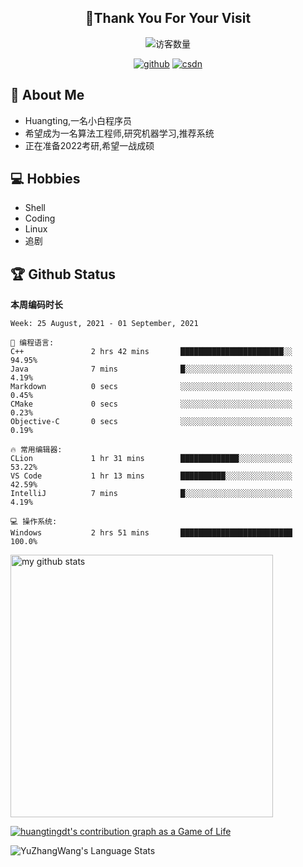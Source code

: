 <h2 align="center">👋Thank You For Your Visit</h2>
<div align="center">
<img src="https://profile-counter.glitch.me/Huangtingdt/count.svg" alt="访客数量">
</div>
  <p align="center">
    <a href="https://github.com/Huangtingdt/Huangtingdt"><img src="https://img.shields.io/badge/GitHub-ff79c6" alt="github"></a>
    <a href="https://blog.csdn.net/qq_43531216"><img src="https://img.shields.io/badge/CSDN-cf000e" alt="csdn"></a>
  </p>

## 🤵 About Me

  - Huangting,一名小白程序员
  - 希望成为一名算法工程师,研究机器学习,推荐系统
  - 正在准备2022考研,希望一战成硕

## 💻 Hobbies

  - Shell
  - Coding
  - Linux
  - 追剧

## 🏆 Github Status



  **本周编码时长**

  <!--START_SECTION:waka-->
```text
Week: 25 August, 2021 - 01 September, 2021

💬 编程语言: 
C++               2 hrs 42 mins       ███████████████████████░░   94.95% 
Java              7 mins              █░░░░░░░░░░░░░░░░░░░░░░░░   4.19% 
Markdown          0 secs              ░░░░░░░░░░░░░░░░░░░░░░░░░   0.45% 
CMake             0 secs              ░░░░░░░░░░░░░░░░░░░░░░░░░   0.23% 
Objective-C       0 secs              ░░░░░░░░░░░░░░░░░░░░░░░░░   0.19%

🔥 常用编辑器: 
CLion             1 hr 31 mins        █████████████░░░░░░░░░░░░   53.22% 
VS Code           1 hr 13 mins        ██████████░░░░░░░░░░░░░░░   42.59% 
IntelliJ          7 mins              █░░░░░░░░░░░░░░░░░░░░░░░░   4.19%

💻 操作系统: 
Windows           2 hrs 51 mins       █████████████████████████   100.0%

```


<!--END_SECTION:waka-->

<p align="left">
<img src="https://github-readme-stats.vercel.app/api?username=huangtingdt&show_icons=true&theme=tokyonight" alt="my github stats" width="420"/>
</P>

  [![huangtingdt's contribution graph as a Game of Life](https://github4life.herokuapp.com/huangtingdt.gif)](https://github4life.herokuapp.com/huangtingdt)

![YuZhangWang's Language Stats](https://github-readme-stats.anuraghazra1.vercel.app/api/top-langs/?username=huangtingdt&show_icons=true)

